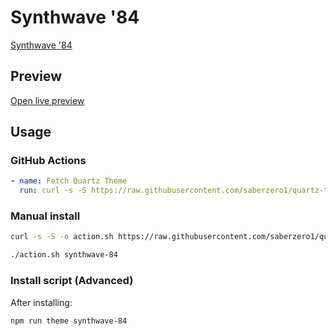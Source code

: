 # Synthwave '84

[Synthwave '84](#)

## Preview

[Open live preview](https://quartz-themes.github.io/synthwave-84/)

## Usage

### GitHub Actions

```yaml
- name: Fetch Quartz Theme
  run: curl -s -S https://raw.githubusercontent.com/saberzero1/quartz-themes/master/action.sh | bash -s -- synthwave-84
```

### Manual install

```bash
curl -s -S -o action.sh https://raw.githubusercontent.com/saberzero1/quartz-themes/master/action.sh

./action.sh synthwave-84
```

### Install script (Advanced)

After installing:

```bash
npm run theme synthwave-84
```
